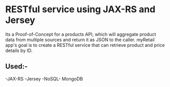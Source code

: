 # RESTful service using JAX-RS and Jersey
Its a Proof-of-Concept for a products API, which will aggregate product data from multiple sources and return it as JSON to the caller. 
myRetail app's goal is to create a RESTful service that can retrieve product and price details by ID. 
## Used:-
-JAX-RS 
-Jersey
-NoSQL- MongoDB
